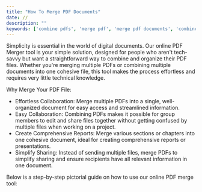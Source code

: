 ```yaml
---
title: "How To Merge PDF Documents"
date: //
description: ""
keywords: ['combine pdfs', 'merge pdf', 'merge pdf documents', 'combine several pdfs',' combine multiple pdfs']
---
```


<!-- Effortless Document Fusion with Our Online PDF Merger Tool -->

Simplicity is essential in the world of digital documents. Our online PDF Merger tool is your simple solution, designed for people who aren't tech-savvy but want a straightforward way to combine and organize their PDF files. Whether you're merging multiple PDFs or combining multiple documents into one cohesive file, this tool makes the process effortless and requires very little technical knowledge.

Why Merge Your PDF File:
* Effortless Collaboration: Merge multiple PDFs into a single, well-organized document for easy access and streamlined information.
* Easy Collaboration: Combining PDFs makes it possible for group members to edit and share files together without getting confused by multiple files when working on a project.
* Create Comprehensive Reports: Merge various sections or chapters into one cohesive document, ideal for creating comprehensive reports or presentations.
* Simplify Sharing: Instead of sending multiple files, merge PDFs to simplify sharing and ensure recipients have all relevant information in one document.

Below is a step-by-step pictorial guide on how to use our online PDF merge tool:

